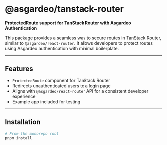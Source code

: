 # @asgardeo/tanstack-router

**ProtectedRoute support for TanStack Router with Asgardeo Authentication**

This package provides a seamless way to secure routes in TanStack Router, similar to `@asgardeo/react-router`. It allows
developers to protect routes using Asgardeo authentication with minimal boilerplate.

---

## Features

- `ProtectedRoute` component for TanStack Router
- Redirects unauthenticated users to a login page
- Aligns with `@asgardeo/react-router` API for a consistent developer experience
- Example app included for testing

---

## Installation

```bash
# From the monorepo root
pnpm install
```
